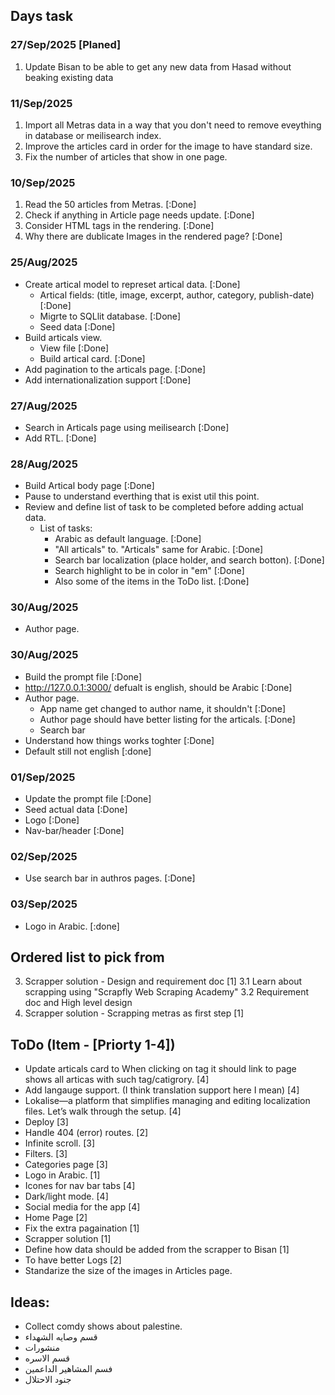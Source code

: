## Days task


### 27/Sep/2025 [Planed]
1. Update Bisan to be able to get any new data from Hasad without beaking existing data 

### 11/Sep/2025
1. Import all Metras data in a way that you don't need to remove eveything in database or meilisearch index.
1. Improve the articles card in order for the image to have standard size.
2. Fix the number of articles that show in one page.


### 10/Sep/2025
1. Read the 50 articles from Metras. [:Done]
2. Check if anything in Article page needs update. [:Done]
3. Consider HTML tags in the rendering. [:Done]
4. Why there are dublicate Images in the rendered page? [:Done]

### 25/Aug/2025
* Create artical model to represet artical data. [:Done]
    * Artical fields: (title, image, excerpt, author, category, publish-date) [:Done]
    * Migrte to SQLlit database. [:Done]
    * Seed data [:Done]
* Build articals view.
    * View file [:Done]
    * Build artical card. [:Done]
* Add pagination to the articals page. [:Done]
* Add internationalization support [:Done]

### 27/Aug/2025
* Search in Articals page using meilisearch [:Done]
* Add RTL. [:Done]

### 28/Aug/2025
* Build Artical body page [:Done]
* Pause to understand everthing that is exist util this point.
* Review and define list of task to be completed before adding actual data.
    * List of tasks:
        * Arabic as default language. [:Done]
        * "All articals" to. "Articals" same for Arabic.  [:Done]
        * Search bar localization (place holder, and search botton). [:Done]
        * Search highlight to be in color in "em" [:Done]
        * Also some of the items in the ToDo list. [:Done]

### 30/Aug/2025
* Author page.

### 30/Aug/2025
* Build the prompt file [:Done]
* http://127.0.0.1:3000/ defualt is english, should be Arabic [:Done]
* Author page.
    * App name get changed to author name, it shouldn't [:Done]
    * Author page should have better listing for the articals. [:Done]
    * Search bar
* Understand how things works toghter [:Done]
* Default still not english [:done]

### 01/Sep/2025
* Update the prompt file [:Done]
* Seed actual data [:Done]
* Logo [:Done]
* Nav-bar/header [:Done]

### 02/Sep/2025
* Use search bar in authros pages. [:Done]

### 03/Sep/2025
* Logo in Arabic. [:done]



## Ordered list to pick from
3. Scrapper solution - Design and requirement doc [1]
    3.1 Learn about scrapping using "Scrapfly Web Scraping Academy"
    3.2 Requirement doc and High level design
4. Scrapper solution - Scrapping metras as first step [1]


## ToDo (Item - [Priorty 1-4])
* Update articals card to When clicking on tag it should link to page shows all articas with such tag/catigrory. [4]
* Add langauge support. (I think translation support here I mean) [4]
* Lokalise—a platform that simplifies managing and editing localization files. Let’s walk through the setup. [4]
* Deploy [3]
* Handle 404 (error) routes. [2]
* Infinite scroll. [3]
* Filters. [3]
* Categories page [3]
* Logo in Arabic. [1]
* Icones for nav bar tabs [4]
* Dark/light mode. [4]
* Social media for the app [4]
* Home Page [2]
* Fix the extra pagaination [1]
* Scrapper solution [1]
* Define how data should be added from the scrapper to Bisan [1]
* To have better Logs [2]
* Standarize the size of the images in Articles page.


## Ideas:
* Collect comdy shows about palestine.
* قسم وصايه الشهداء
* منشورات 
* قسم الاسره
* فسم المشاهير الداعمين
* جنود الاحتلال